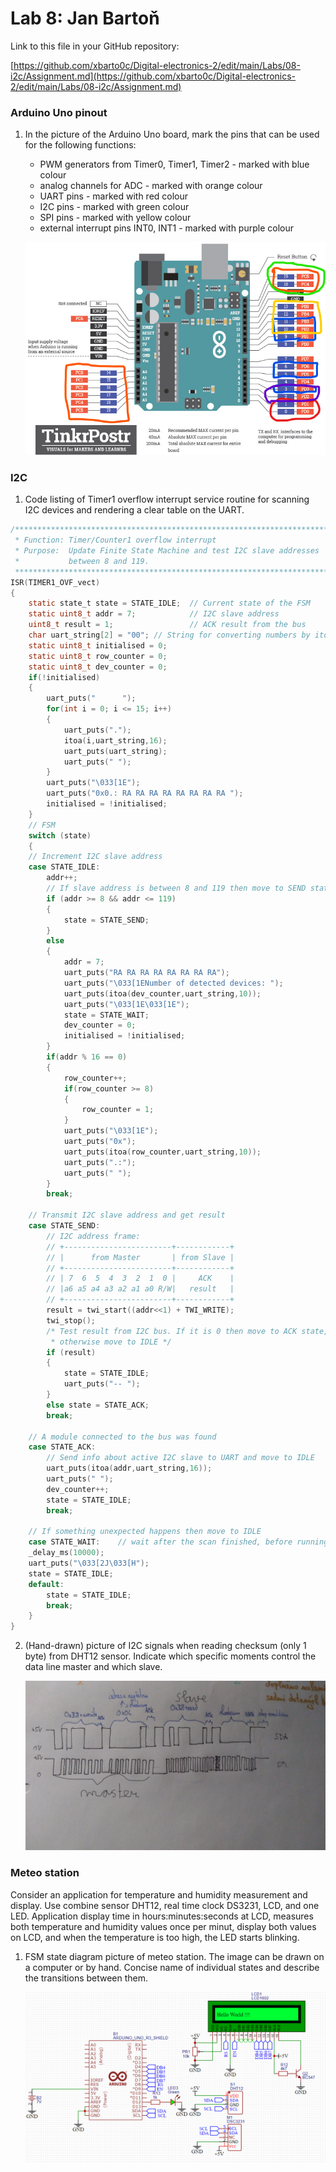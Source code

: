 # Lab 8: Jan Bartoň

Link to this file in your GitHub repository:

[https://github.com/xbarto0c/Digital-electronics-2/edit/main/Labs/08-i2c/Assignment.md](https://github.com/xbarto0c/Digital-electronics-2/edit/main/Labs/08-i2c/Assignment.md)

### Arduino Uno pinout

1. In the picture of the Arduino Uno board, mark the pins that can be used for the following functions:
   * PWM generators from Timer0, Timer1, Timer2 - marked with blue colour
   * analog channels for ADC - marked with orange colour
   * UART pins - marked with red colour
   * I2C pins - marked with green colour
   * SPI pins - marked with yellow colour
   * external interrupt pins INT0, INT1 - marked with purple colour

   ![/Labs/08-i2c/arduino_uno.png](/Labs/08-i2c/arduino_uno.png)

### I2C

1. Code listing of Timer1 overflow interrupt service routine for scanning I2C devices and rendering a clear table on the UART.

```c
/**********************************************************************
 * Function: Timer/Counter1 overflow interrupt
 * Purpose:  Update Finite State Machine and test I2C slave addresses 
 *           between 8 and 119.
 **********************************************************************/
ISR(TIMER1_OVF_vect)
{
    static state_t state = STATE_IDLE;  // Current state of the FSM
    static uint8_t addr = 7;            // I2C slave address
    uint8_t result = 1;                 // ACK result from the bus
    char uart_string[2] = "00"; // String for converting numbers by itoa()
	static uint8_t initialised = 0;
	static uint8_t row_counter = 0;
	static uint8_t dev_counter = 0;
	if(!initialised)
	{
		uart_puts("      ");
		for(int i = 0; i <= 15; i++)
		{
			uart_puts(".");
			itoa(i,uart_string,16);
			uart_puts(uart_string);
			uart_puts(" ");
		}
		uart_puts("\033[1E");
		uart_puts("0x0.: RA RA RA RA RA RA RA RA ");
		initialised = !initialised;
	}
    // FSM
    switch (state)
    {
    // Increment I2C slave address
    case STATE_IDLE:
        addr++;
        // If slave address is between 8 and 119 then move to SEND state
		if (addr >= 8 && addr <= 119) 
		{
			state = STATE_SEND;
		}
		else 
		{
			addr = 7;
			uart_puts("RA RA RA RA RA RA RA RA");
			uart_puts("\033[1ENumber of detected devices: ");
			uart_puts(itoa(dev_counter,uart_string,10));
			uart_puts("\033[1E\033[1E");
			state = STATE_WAIT;
			dev_counter = 0;
			initialised = !initialised; 
		}
		if(addr % 16 == 0)
		{
			row_counter++;
			if(row_counter >= 8) 
			{
				row_counter = 1;
			}
			uart_puts("\033[1E");
			uart_puts("0x");
			uart_puts(itoa(row_counter,uart_string,10));
			uart_puts(".:");
			uart_puts(" ");
		}
        break;
    
    // Transmit I2C slave address and get result
    case STATE_SEND:
        // I2C address frame:
        // +------------------------+------------+
        // |      from Master       | from Slave |
        // +------------------------+------------+
        // | 7  6  5  4  3  2  1  0 |     ACK    |
        // |a6 a5 a4 a3 a2 a1 a0 R/W|   result   |
        // +------------------------+------------+
        result = twi_start((addr<<1) + TWI_WRITE);
        twi_stop();
        /* Test result from I2C bus. If it is 0 then move to ACK state, 
         * otherwise move to IDLE */
		if (result) 
		{
			state = STATE_IDLE;
			uart_puts("-- ");
		}
		else state = STATE_ACK;
        break;

    // A module connected to the bus was found
    case STATE_ACK:
        // Send info about active I2C slave to UART and move to IDLE
		uart_puts(itoa(addr,uart_string,16));
		uart_puts(" ");
		dev_counter++;
		state = STATE_IDLE;
        break;

    // If something unexpected happens then move to IDLE
    case STATE_WAIT:	// wait after the scan finished, before running another one
	_delay_ms(10000);
	uart_puts("\033[2J\033[H");
	state = STATE_IDLE;
    default:
        state = STATE_IDLE;
        break;
    }
}
```

2. (Hand-drawn) picture of I2C signals when reading checksum (only 1 byte) from DHT12 sensor. Indicate which specific moments control the data line master and which slave.

   ![/Labs/08-i2c/I2C_comm.jpg](/Labs/08-i2c/I2C_comm.jpg)

### Meteo station

Consider an application for temperature and humidity measurement and display. Use combine sensor DHT12, real time clock DS3231, LCD, and one LED. Application display time in hours:minutes:seconds at LCD, measures both temperature and humidity values once per minut, display both values on LCD, and when the temperature is too high, the LED starts blinking.

1. FSM state diagram picture of meteo station. The image can be drawn on a computer or by hand. Concise name of individual states and describe the transitions between them.

   ![/Labs/08-i2c/thermometer.png](/Labs/08-i2c/thermometer.png)
